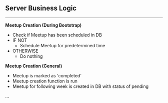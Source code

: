 ## Server Business Logic

------

**Meetup Creation (During Bootstrap)**

- Check if Meetup has been scheduled in DB
- IF NOT
  - Schedule Meetup for predetermined time
- OTHERWISE
  - Do nothing

**Meetup Creation (General)**

- Meetup is marked as 'completed'
- Meetup creation function is run
- Meetup for following week is created in DB with status of pending

...

